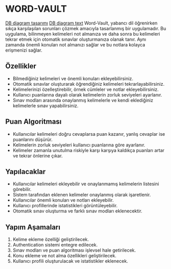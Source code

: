 # WORD-VAULT
[DB diagram tasarımı](./dbdiagram.jpg)
[DB diagram text](./dbdiagram.txt)
Word-Vault, yabancı dil öğrenirken sıkça karşılaşılan sorunları çözmek amacıyla tasarlanmış bir uygulamadır. Bu uygulama, bilinmeyen kelimeleri not almanıza ve daha sonra bu kelimeleri tekrar etmek için otomatik sınavlar oluşturmanıza olanak tanır. Aynı zamanda önemli konuları not almanızı sağlar ve bu notlara kolayca erişmenizi sağlar.

## Özellikler

- Bilmediğiniz kelimeleri ve önemli konuları ekleyebilirsiniz.
- Otomatik sınavlar oluşturarak öğrendiğiniz kelimeleri tekrarlayabilirsiniz.
- Kelimelerinizi özelleştirebilir, örnek cümleler ve notlar ekleyebilirsiniz.
- Kullanıcı puanlarına dayalı olarak kelimelerin zorluk seviyeleri ayarlanır.
- Sınav modları arasında onaylanmış kelimelerle ve kendi eklediğiniz kelimelerle sınav yapabilirsiniz.

## Puan Algoritması

- Kullanıcılar kelimeleri doğru cevaplarsa puan kazanır, yanlış cevaplar ise puanlarını düşürür.
- Kelimelerin zorluk seviyeleri kullanıcı puanlarına göre ayarlanır.
- Kelimeler zamanla unutulma riskiyle karşı karşıya kaldıkça puanları artar ve tekrar önlerine çıkar.

## Yapılacaklar

- Kullanıcılar kelimeleri ekleyebilir ve onaylanmamış kelimelerin listesini görebilir.
- Sistem tarafından eklenen kelimeler onaylanmış olarak işaretlenir.
- Kullanıcılar önemli konuları ve notları ekleyebilir.
- Kullanıcı profillerinde istatistikleri görüntüleyebilir.
- Otomatik sınav oluşturma ve farklı sınav modları eklenecektir.

## Yapım Aşamaları

1. Kelime ekleme özelliği geliştirilecek.
2. Authentication sistemi entegre edilecek.
3. Sınav modları ve puan algoritması işlevsel hale getirilecek.
4. Konu ekleme ve not alma özellikleri geliştirilecek.
5. Kullanıcı profili oluşturulacak ve istatistikler eklenecek.

